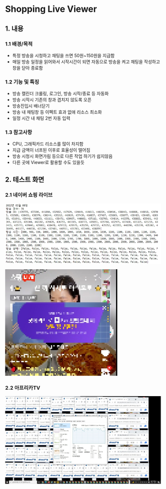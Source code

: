 # Shopping Live Viewer


## 1. 내용

### 1.1 배경/목적
- 특정 방송을 시청하고 채팅을 쓰면 50원~150원을 지급함
- 매일 방송 일정을 읽어와서 시작시간이 되면 자동으로 방송을 켜고 채팅을 작성하고 창을 닫아 종료함

### 1.2 기능 및 특징
- 방송 캘린더 크롤링, 로그인, 방송 시작/종료 등 자동화
- 방송 시작시 기존의 창과 겹치지 않도록 오픈
- 방송진입시 배너닫기
- 방송 내 채팅창 등 이펙트 효과 없애 리소스 최소화
- 일정 시간 내 채팅 2번 자동 입력

### 1.3 참고사항
- CPU, 그래픽카드 리소스를 많이 차지함
- 지급 금액이 너프된 이후로 효율성이 떨어짐
- 방송 시청시 화면가림 등으로 다른 작업 하기가 쉽지않음
- 다른 곳에 Viewer로 활용할 수도 있을듯

## 2. 테스트 화면

### 2.1 네이버 쇼핑 라이브
![그림_2](images/image_2.jpg)

![그림_3](images/image_3.jpg)

### 2.2 아프리카TV
![그림_1](images/image_1.jpg)

